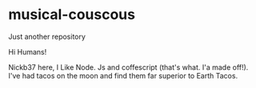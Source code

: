 # musical-couscous
Just another repository



Hi Humans!

Nickb37 here, I Like Node. Js and coffescript (that's what. I'a made off!). I've had tacos on the moon and find them far superior to Earth Tacos.
